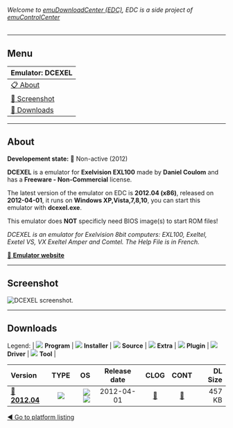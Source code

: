 ###### Welcome to [emuDownloadCenter (EDC)](https://github.com/PhoenixInteractiveNL/emuDownloadCenter/wiki/), EDC is a side project of [emuControlCenter](https://github.com/PhoenixInteractiveNL/emuControlCenter/wiki/)
***
## Menu
| **Emulator: DCEXEL** |
|:---------|
| [:clipboard: About](#about) |
| [:sunrise: Screenshot](#screenshot) |
| [:floppy_disk: Downloads](#downloads) |
***
## About
**Developement state:** :red_circle: Non-active (2012)

**DCEXEL** is a emulator for **Exelvision EXL100** made by **Daniel Coulom** and has a **Freeware - Non-Commercial** license.

The latest version of the emulator on EDC is **2012.04 (x86)**, released on **2012-04-01**, it runs on **Windows XP,Vista,7,8,10**, you can start this emulator with **dcexel.exe**.

This emulator does **NOT** specificly need BIOS image(s) to start ROM files!

_DCEXEL is an emulator for Exelvision 8bit computers: EXL100, Exeltel, Exetel VS, VX Exeltel Amper and Comtel. The Help File is in French._

[:link: **Emulator website**](http://dcexel.free.fr)
***
## Screenshot
![](https://raw.githubusercontent.com/PhoenixInteractiveNL/emuDownloadCenter/master/hooks/dcexel/emulator_screen_01.jpg "DCEXEL screenshot.")
***
## Downloads
Legend: | 
![](https://raw.githubusercontent.com/wiki/PhoenixInteractiveNL/emuDownloadCenter/images_misc/icon_program_24.png) **Program** | 
![](https://raw.githubusercontent.com/wiki/PhoenixInteractiveNL/emuDownloadCenter/images_misc/icon_installer_24.png) **Installer** | 
![](https://raw.githubusercontent.com/wiki/PhoenixInteractiveNL/emuDownloadCenter/images_misc/icon_source_code_24.png) **Source** | 
![](https://raw.githubusercontent.com/wiki/PhoenixInteractiveNL/emuDownloadCenter/images_misc/icon_extra_24.png) **Extra** | 
![](https://raw.githubusercontent.com/wiki/PhoenixInteractiveNL/emuDownloadCenter/images_misc/icon_plugin_24.png) **Plugin** | 
![](https://raw.githubusercontent.com/wiki/PhoenixInteractiveNL/emuDownloadCenter/images_misc/icon_driver_24.png) **Driver** | 
![](https://raw.githubusercontent.com/wiki/PhoenixInteractiveNL/emuDownloadCenter/images_misc/icon_tool_24.png) **Tool** | 
 
| Version | TYPE | OS | Release date | CLOG | CONT | DL Size |
|:--------|:----:|---:|:------------:|:----:|:----:|--------:|
| [:floppy_disk: **2012.04**](https://github.com/PhoenixInteractiveNL/edc-repo0003/raw/master/dcexel/2012.04.7z) | ![](https://raw.githubusercontent.com/wiki/PhoenixInteractiveNL/emuDownloadCenter/images_misc/icon_program_24.png) | ![](https://raw.githubusercontent.com/wiki/PhoenixInteractiveNL/emuDownloadCenter/images_misc/logo_windows_24.png)![](https://raw.githubusercontent.com/wiki/PhoenixInteractiveNL/emuDownloadCenter/images_misc/icon_32-bit_24.png) | 2012-04-01 | [:page_facing_up:](https://github.com/PhoenixInteractiveNL/edc-repo0003/blob/master/dcexel/2012.04_changelog.txt) | [:mag_right:](https://github.com/PhoenixInteractiveNL/edc-repo0003/blob/master/dcexel/2012.04_contents.txt) | 457 KB |

[:arrow_backward: Go to platform listing](https://github.com/PhoenixInteractiveNL/emuDownloadCenter/wiki/EDC-Platform-List)
